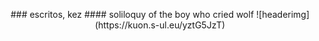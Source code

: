 <p align="center">
### escritos, kez
#### soliloquy of the boy who cried wolf
![headerimg](https://kuon.s-ul.eu/yztG5JzT)
